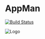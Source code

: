 # AppMan

[![Build Status](https://travis-ci.com/basiliskus/appman.svg?branch=main)](https://travis-ci.com/basiliskus/appman)

![Logo](https://user-images.githubusercontent.com/541149/121623429-87264e00-ca24-11eb-97a4-fcb3baebb0b2.png)

